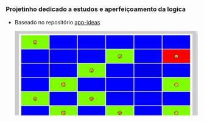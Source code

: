 ### Projetinho dedicado a estudos e aperfeiçoamento da logica

- Baseado no repositório [app-ideas](https://github.com/florinpop17/app-ideas)

  ![screenshot](./src/screenshot.png)

